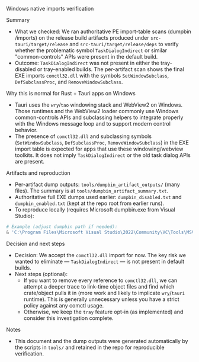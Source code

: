 Windows native imports verification

Summary

- What we checked: We ran authoritative PE import-table scans (dumpbin /imports) on the release build artifacts produced under `src-tauri/target/release` and `src-tauri/target/release/deps` to verify whether the problematic symbol `TaskDialogIndirect` or similar "common-controls" APIs were present in the default build.
- Outcome: `TaskDialogIndirect` was not present in either the tray-disabled or tray-enabled builds. The per-artifact scan shows the final EXE imports `comctl32.dll` with the symbols `SetWindowSubclass`, `DefSubclassProc`, and `RemoveWindowSubclass`.

Why this is normal for Rust + Tauri apps on Windows

- Tauri uses the `wry`/`tao` windowing stack and WebView2 on Windows. Those runtimes and the WebView2 loader commonly use Windows common-controls APIs and subclassing helpers to integrate properly with the Windows message loop and to support modern control behavior.
- The presence of `comctl32.dll` and subclassing symbols (`SetWindowSubclass`, `DefSubclassProc`, `RemoveWindowSubclass`) in the EXE import table is expected for apps that use these windowing/webview toolkits. It does not imply `TaskDialogIndirect` or the old task dialog APIs are present.

Artifacts and reproduction

- Per-artifact dump outputs: `tools/dumpbin_artifact_outputs/` (many files). The summary is at `tools/dumpbin_artifact_summary.txt`.
- Authoritative full EXE dumps used earlier: `dumpbin_disabled.txt` and `dumpbin_enabled.txt` (kept at the repo root from earlier runs).
- To reproduce locally (requires Microsoft dumpbin.exe from Visual Studio):

```powershell
# Example (adjust dumpbin path if needed):
& 'C:\Program Files\Microsoft Visual Studio\2022\Community\VC\Tools\MSVC\<version>\bin\HostX64\x64\dumpbin.exe' /imports src-tauri\target\release\wolle-tauri.exe
```

Decision and next steps

- Decision: We accept the `comctl32.dll` import for now. The key risk we wanted to eliminate — `TaskDialogIndirect` — is not present in default builds.
- Next steps (optional):
  - If you want to remove every reference to `comctl32.dll`, we can attempt a deeper trace to link-time object files and find which crate/object pulls it in (more work and likely to implicate `wry`/`tauri` runtime). This is generally unnecessary unless you have a strict policy against any comctl usage.
  - Otherwise, we keep the `tray` feature opt-in (as implemented) and consider this investigation complete.

Notes

- This document and the dump outputs were generated automatically by the scripts in `tools/` and retained in the repo for reproducible verification.
